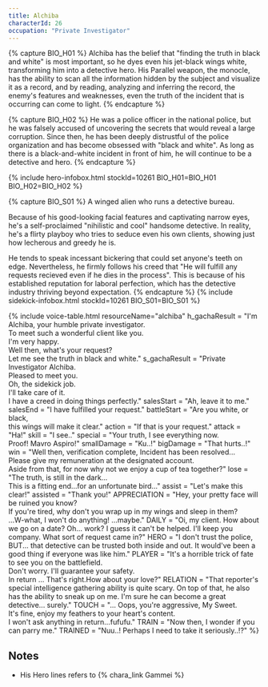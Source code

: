 ```yaml
---
title: Alchiba
characterId: 26
occupation: "Private Investigator"
---
```


{% capture BIO_H01 %}
Alchiba has the belief that "finding the truth in black and white" is most important, so he dyes even his jet-black wings white, transforming him into a detective hero.
His Parallel weapon, the monocle, has the ability to scan all the information hidden by the subject and visualize it as a record, and by reading, analyzing and inferring the record, the enemy's features and weaknesses, even the truth of the incident that is occurring can come to light.
{% endcapture %}

{% capture BIO_H02 %}
He was a police officer in the national police, but he was falsely accused of uncovering the secrets that would reveal a large corruption.
Since then, he has been deeply distrustful of the police organization and has become obsessed with "black and white".
As long as there is a black-and-white incident in front of him, he will continue to be a detective and hero.
{% endcapture %}

{% include hero-infobox.html stockId=10261 BIO_H01=BIO_H01 BIO_H02=BIO_H02 %}

{% capture BIO_S01 %}
A winged alien who runs a detective bureau.

Because of his good-looking facial features and captivating narrow eyes, he's a self-proclaimed "nihilistic and cool" handsome detective. In reality, he's a flirty playboy who tries to seduce even his own clients, showing just how lecherous and greedy he is.

He tends to speak incessant bickering that could set anyone's teeth on edge. Nevertheless, he firmly follows his creed that "He will fulfill any requests recieved even if he dies in the process". This is because of his established reputation for laboral perfection, which has the detective industry thriving beyond expectation.
{% endcapture %}
{% include sidekick-infobox.html stockId=10261 BIO_S01=BIO_S01 %}

{% include voice-table.html resourceName="alchiba"
h_gachaResult = "I'm Alchiba, your humble private investigator.<br>To meet such a wonderful client like you.<br>I'm very happy.<br>Well then, what's your request?<br>Let me see the truth in black and white."
s_gachaResult = "Private Investigator Alchiba.<br>Pleased to meet you.<br>Oh, the sidekick job.<br>I'll take care of it.<br>I have a creed in doing things perfectly."
salesStart = "Ah, leave it to me."
salesEnd = "I have fulfilled your request."
battleStart = "Are you white, or black,<br>this wings will make it clear."
action = "If that is your request."
attack = "Ha!"
skill = "I see.."
special = "Your truth, I see everything now.<br>Proof! Mavro Aspiro!"
smallDamage = "Ku..!"
bigDamage = "That hurts..!"
win = "Well then, verification complete, Incident has been resolved...<br>Please give my remuneration at the designated account.<br>Aside from that, for now why not we enjoy a cup of tea together?"
lose = "The truth, is still in the dark…<br>This is a fitting end…for an unfortunate bird…"
assist = "Let's make this clear!"
assisted = "Thank you!"
APPRECIATION = "Hey, your pretty face will be ruined you know?<br>If you're tired, why don't you wrap up in my wings and sleep in them?<br>…W-what, I won't do anything! ...maybe."
DAILY = "Oi, my client. How about we go on a date? Oh... work? I guess it can't be helped. I'll keep you company. What sort of request came in?"
HERO = "I don't trust the police, BUT... that detective can be trusted both inside and out. It would've been a good thing if everyone was like him."
PLAYER = "It's a horrible trick of fate to see you on the battlefield.<br>Don't worry. I'll guarantee your safety.<br>In return ... That's right.How about your love?"
RELATION = "That reporter's special intelligence gathering ability is quite scary. On top of that, he also has the ability to sneak up on me. I'm sure he can become a great detective... surely."
TOUCH = "... Oops, you're aggressive, My Sweet.<br>It's fine, enjoy my feathers to your heart's content.<br>I won't ask anything in return…fufufu."
TRAIN = "Now then, I wonder if you can parry me."
TRAINED = "Nuu..! Perhaps I need to take it seriously..!?"
%}

## Notes
- His Hero lines refers to {% chara_link Gammei %}
